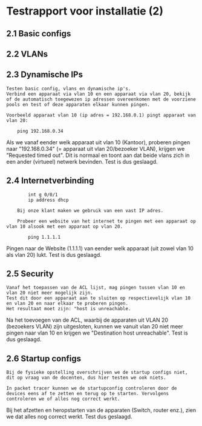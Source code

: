 # Testrapport voor installatie (2) 

## 2.1 Basic configs

## 2.2 VLANs

## 2.3 Dynamische IPs

    Testen basic config, vlans en dynamische ip's.  
    Verbind een apparaat via vlan 10 en een apparaat via vlan 20, bekijk of de automatisch toegewezen ip adressen overeenkomen met de voorziene pools en test of deze apparaten elkaar kunnen pingen.  

    Voorbeeld apparaat vlan 10 (ip adres = 192.168.0.1) pingt apparaat van vlan 20:  

        ping 192.168.0.34

Als we vanaf eender welk apparaat uit vlan 10 (Kantoor), proberen pingen naar "192.168.0.34" (= apparaat uit vlan 20/bezoeker VLAN), krijgen we "Requested timed out".
Dit is normaal en toont aan dat beide vlans zich in een ander (virtueel) netwerk bevinden. Test is dus geslaagd.

## 2.4 Internetverbinding  
        
            int g 0/0/1
            ip address dhcp

        Bij onze klant maken we gebruik van een vast IP adres.

        Probeer een website van het internet te pingen met een apparaat op vlan 10 alsook met een apparaat op vlan 20.

            ping 1.1.1.1

Pingen naar de Website (1.1.1.1) van eender welk apparaat (uit zowel vlan 10 als vlan 20) lukt. Test is dus geslaagd.

## 2.5 Security

    Vanaf het toepassen van de ACL lijst, mag pingen tussen vlan 10 en vlan 20 niet meer mogelijk zijn.  
    Test dit door een apparaat aan te sluiten op respectievelijk vlan 10 en vlan 20 en naar elkaar te proberen pingen.  
    Het resultaat moet zijn: "host is unreachable.

Na het toevoegen van de ACL, waarbij de apparaten uit VLAN 20 (bezoekers VLAN) zijn uitgesloten, kunnen we vanuit vlan 20 niet meer pingen naar vlan 10 en krijgen we "Destination host unreachable". Test is dus geslaagd.

## 2.6 Startup configs

    Bij de fysieke opstelling overschrijven we de startup configs niet, dit op vraag van de docenten, dus hier testen we ook niets.  

    In packet tracer kunnen we de startupconfig controleren door de devices eens af te zetten en terug op te starten. Vervolgens controleren we of alles nog correct werkt.

 Bij het afzetten en heropstarten van de apparaten (Switch, router enz.), zien we dat alles nog correct werkt. Test dus geslaagd.












